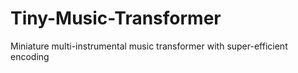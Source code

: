 # Tiny-Music-Transformer
Miniature multi-instrumental music transformer with super-efficient encoding
